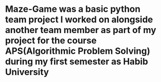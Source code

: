 # Maze-Game was a basic python team project I worked on alongside another team member as part of my project for the course APS(Algorithmic Problem Solving) during my first semester as Habib University
